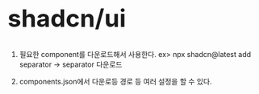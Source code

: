 <h1 style="font-size: 48px;">shadcn/ui</h1>

1. 필요한 component를 다운로드해서 사용한다.
   ex> npx shadcn@latest add separator -> separator 다운로드

2. components.json에서 다운로등 경로 등 여러 설정을 할 수 있다.

   